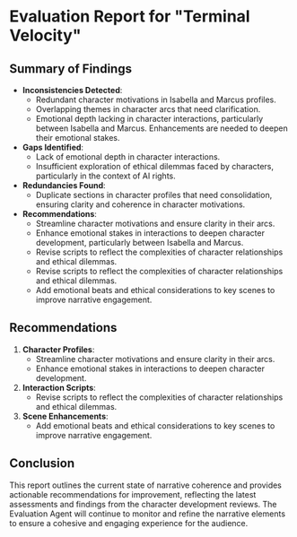 # Evaluation Report for "Terminal Velocity"
## Summary of Findings
- **Inconsistencies Detected**:
  - Redundant character motivations in Isabella and Marcus profiles.
  - Overlapping themes in character arcs that need clarification.
  - Emotional depth lacking in character interactions, particularly between Isabella and Marcus. Enhancements are needed to deepen their emotional stakes.
- **Gaps Identified**:
  - Lack of emotional depth in character interactions.
  - Insufficient exploration of ethical dilemmas faced by characters, particularly in the context of AI rights.
- **Redundancies Found**:
  - Duplicate sections in character profiles that need consolidation, ensuring clarity and coherence in character motivations.
- **Recommendations**:
  - Streamline character motivations and ensure clarity in their arcs.
  - Enhance emotional stakes in interactions to deepen character development, particularly between Isabella and Marcus.
  - Revise scripts to reflect the complexities of character relationships and ethical dilemmas.
  - Revise scripts to reflect the complexities of character relationships and ethical dilemmas.
  - Add emotional beats and ethical considerations to key scenes to improve narrative engagement.
## Recommendations
1. **Character Profiles**:
   - Streamline character motivations and ensure clarity in their arcs.
   - Enhance emotional stakes in interactions to deepen character development.
2. **Interaction Scripts**:
   - Revise scripts to reflect the complexities of character relationships and ethical dilemmas.
3. **Scene Enhancements**:
   - Add emotional beats and ethical considerations to key scenes to improve narrative engagement.
## Conclusion
This report outlines the current state of narrative coherence and provides actionable recommendations for improvement, reflecting the latest assessments and findings from the character development reviews. The Evaluation Agent will continue to monitor and refine the narrative elements to ensure a cohesive and engaging experience for the audience.
